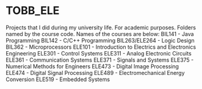 # TOBB_ELE
Projects that I did during my university life. For academic purposes.
Folders named by the course code. Names of the courses are below:
BIL141 - Java Programming
BIL142 - C/C++ Programming
BIL263/ELE264 - Logic Design
BIL362 - Microprocessors
ELE101 - Introduction to Electrics and Electronics Engineering
ELE301 - Control Systems
ELE311 - Analog Electronic Circuits
ELE361 - Communication Systems
ELE371 - Signals and Systems
ELE375 - Numerical Methods for Engineers
ELE473 - Digital Image Processing
ELE474 - Digital Signal Processing
ELE489 - Electromechanical Energy Conversion
ELE519 - Embedded Systems


